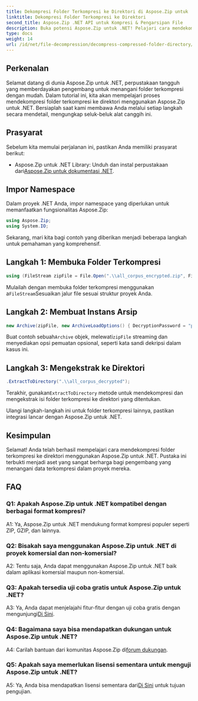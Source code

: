 ```yaml
---
title: Dekompresi Folder Terkompresi ke Direktori di Aspose.Zip untuk .NET
linktitle: Dekompresi Folder Terkompresi ke Direktori
second_title: Aspose.Zip .NET API untuk Kompresi & Pengarsipan File
description: Buka potensi Aspose.Zip untuk .NET! Pelajari cara mendekompresi folder dengan mudah menggunakan panduan langkah demi langkah ini. Selami dunia kompresi dan ekstraksi yang mulus.
type: docs
weight: 14
url: /id/net/file-decompression/decompress-compressed-folder-directory/
---
```

## Perkenalan

Selamat datang di dunia Aspose.Zip untuk .NET, perpustakaan tangguh yang memberdayakan pengembang untuk menangani folder terkompresi dengan mudah. Dalam tutorial ini, kita akan mempelajari proses mendekompresi folder terkompresi ke direktori menggunakan Aspose.Zip untuk .NET. Bersiaplah saat kami membawa Anda melalui setiap langkah secara mendetail, mengungkap seluk-beluk alat canggih ini.

## Prasyarat

Sebelum kita memulai perjalanan ini, pastikan Anda memiliki prasyarat berikut:

-  Aspose.Zip untuk .NET Library: Unduh dan instal perpustakaan dari[Aspose.Zip untuk dokumentasi .NET](https://reference.aspose.com/zip/net/).

## Impor Namespace

Dalam proyek .NET Anda, impor namespace yang diperlukan untuk memanfaatkan fungsionalitas Aspose.Zip:

```csharp
using Aspose.Zip;
using System.IO;
```

Sekarang, mari kita bagi contoh yang diberikan menjadi beberapa langkah untuk pemahaman yang komprehensif.

## Langkah 1: Membuka Folder Terkompresi

```csharp
using (FileStream zipFile = File.Open(".\\all_corpus_encrypted.zip", FileMode.Open))
```

 Mulailah dengan membuka folder terkompresi menggunakan a`FileStream`Sesuaikan jalur file sesuai struktur proyek Anda.

## Langkah 2: Membuat Instans Arsip

```csharp
new Archive(zipFile, new ArchiveLoadOptions() { DecryptionPassword = "p@s$" })
```

 Buat contoh sebuah`Archive` objek, melewati`zipFile` streaming dan menyediakan opsi pemuatan opsional, seperti kata sandi dekripsi dalam kasus ini.

## Langkah 3: Mengekstrak ke Direktori

```csharp
.ExtractToDirectory(".\\all_corpus_decrypted");
```

 Terakhir, gunakan`ExtractToDirectory` metode untuk mendekompresi dan mengekstrak isi folder terkompresi ke direktori yang ditentukan.

Ulangi langkah-langkah ini untuk folder terkompresi lainnya, pastikan integrasi lancar dengan Aspose.Zip untuk .NET.

## Kesimpulan

Selamat! Anda telah berhasil mempelajari cara mendekompresi folder terkompresi ke direktori menggunakan Aspose.Zip untuk .NET. Pustaka ini terbukti menjadi aset yang sangat berharga bagi pengembang yang menangani data terkompresi dalam proyek mereka.

## FAQ

### Q1: Apakah Aspose.Zip untuk .NET kompatibel dengan berbagai format kompresi?

A1: Ya, Aspose.Zip untuk .NET mendukung format kompresi populer seperti ZIP, GZIP, dan lainnya.

### Q2: Bisakah saya menggunakan Aspose.Zip untuk .NET di proyek komersial dan non-komersial?

A2: Tentu saja, Anda dapat menggunakan Aspose.Zip untuk .NET baik dalam aplikasi komersial maupun non-komersial.

### Q3: Apakah tersedia uji coba gratis untuk Aspose.Zip untuk .NET?

 A3: Ya, Anda dapat menjelajahi fitur-fitur dengan uji coba gratis dengan mengunjungi[Di Sini](https://releases.aspose.com/).

### Q4: Bagaimana saya bisa mendapatkan dukungan untuk Aspose.Zip untuk .NET?

 A4: Carilah bantuan dari komunitas Aspose.Zip di[forum dukungan](https://forum.aspose.com/c/zip/37).

### Q5: Apakah saya memerlukan lisensi sementara untuk menguji Aspose.Zip untuk .NET?

 A5: Ya, Anda bisa mendapatkan lisensi sementara dari[Di Sini](https://purchase.aspose.com/temporary-license/) untuk tujuan pengujian.
